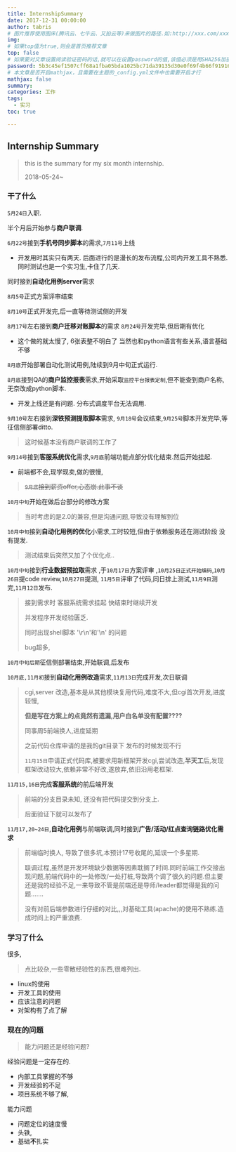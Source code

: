```yaml
---
title: InternshipSummary
date: 2017-12-31 00:00:00
author: tabris
# 图片推荐使用图床(腾讯云、七牛云、又拍云等)来做图片的路径.如:http://xxx.com/xxx.jpg
img:
# 如果top值为true,则会是首页推荐文章
top: false
# 如果要对文章设置阅读验证密码的话,就可以在设置password的值,该值必须是用SHA256加密后的密码,防止被他人识破
password: 5b3c45ef1507cff68a1fba05bda1025bc71da39135d30e0f69f4b66f919162bc
# 本文章是否开启mathjax，且需要在主题的_config.yml文件中也需要开启才行
mathjax: false
summary:
categories: 工作
tags:
  - 实习
toc: true

---
```




## Internship Summary

> this is the summary for my six month internship.
>
> 2018-05-24~

<!-- more -->

### 干了什么

`5月24日`入职.

半个月后开始参与**商户联调**.

`6月22号`接到**手机号同步脚本**的需求,`7月11号`上线

- 开发用时其实只有两天. 后面进行的是漫长的发布流程,公司内开发工具不熟悉.同时测试也是一个实习生,卡住了几天.

同时接到**自动化用例server**需求

`8月5号`正式方案评审结束

`8月10号`正式开发完,后一直等待测试侧的开发

`8月17号`左右接到**商户迁移对账脚本**的需求 `8月24号`开发完毕,但后期有优化

- 这个做的就太慢了, 6张表整不明白了 当然也和python语言有些关系,语言基础不够

`8月底`开始部署自动化测试用例,陆续到9月中旬正式运行.

`8月底`接到QA的**商户监控报表**需求,开始采取`监控平台报表定制`,但不能查到商户名称,无奈改成python脚本.

- 开发上线还是有问题.  分布式调度平台无法调用.

`9月10号`左右接到**深铁预测提取脚本**需求, `9月18号`会议结束,`9月25号`脚本开发完毕,等征信侧部署ditto.

> 这时候基本没有商户联调的工作了

`9月14号`接到**客服系统优化**需求,`9月底`前端功能点部分优化结束.然后开始挂起.

- 前端都不会,现学现卖,做的很慢,

> ~~`9月底`接到薪资offer,心态崩.此事不谈~~

`10月中旬`开始在做后台部分的修改方案

> 当时考虑的是2.0的兼容,但是沟通问题,导致没有理解到位

`10月中旬`接到**自动化用例的优化**小需求,工时较短,但由于依赖服务还在测试阶段 没有提发.

> 测试结束后突然又加了个优化点..

`10月中旬`接到**行业数据预拉取**需求 ,于`10月17日`方案评审 ,`10月25日正式开始编码`,`10月26日`提code review,`10月27日`提测, `11月5日`评审了代码,同日排上测试,`11月9日`测完,`11月12日`发布.

> 接到需求时 客服系统需求挂起 快结束时继续开发
>
> 并发程序开发经验匮乏.
>
> 同时出现shell脚本 '\r\n'和'\n' 的问题
>
> bug超多,

`10月中旬后期`征信侧部署结束,开始联调,后发布

`10月底,11月初`接到**自动化用例改造**需求,`11月13日`完成开发,次日联调

> cgi,server 改造,基本是从其他模块复用代码,难度不大,但cgi首次开发,进度较慢,
>
> **但是写在方案上的点竟然有遗漏,用户白名单没有配置????**
>
> 同事周5前端换人,进度延期
>
> 之前代码仓库申请的是我的git目录下 发布的时候发现不行
>
> `11月15日`申请正式代码库,被要求用新框架开发cgi,尝试改造,**半天工**后,发现框架改动较大,依赖非常不好改,遂放弃,依旧沿用老框架.

`11月15,16日`完成**客服系统**的前后端开发

> 前端的分支目录未知, 还没有把代码提交到分支上.
>
> 后面验证下就可以发布了

`11月17,20~24日`,**自动化用例**与前端联调,同时接到**广告/活动/红点查询链路优化需求**

> 前端临时换人, 导致了很多坑,本预计17号收尾的,延误一个多星期.
>
> 联调过程,虽然是开发环境缺少数据等因素耽搁了时间.同时前端工作交接出现问题,前端代码中的一处修改/一处打桩,导致两个调了很久的问题.但主要还是我的经验不足,一来导致不管是前端还是导师/leader都觉得是我的问题.......
>
> 没有对前后端参数进行仔细的对比,,,对基础工具(apache)的使用不熟练.造成时间上的严重浪费.

### 学习了什么

很多,

> 点比较杂,一些零散经验性的东西,很难列出.

- linux的使用
- 开发工具的使用
- 应该注意的问题
- 对架构有了点了解




### 现在的问题

>  能力问题还是经验问题?

经验问题是一定存在的.

- 内部工具掌握的不够
- 开发经验的不足
- 项目系统不够了解,

能力问题

- 问题定位的速度慢
- 头铁,
- 基础**不**扎实
